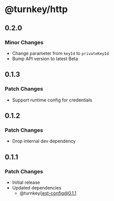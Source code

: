# @turnkey/http

## 0.2.0

### Minor Changes

- Change parameter from `keyId` to `privateKeyId`
- Bump API version to latest Beta

## 0.1.3

### Patch Changes

- Support runtime config for credentials

## 0.1.2

### Patch Changes

- Drop internal dev dependency

## 0.1.1

### Patch Changes

- Initial release
- Updated dependencies
  - @turnkey/jest-config@0.1.1
